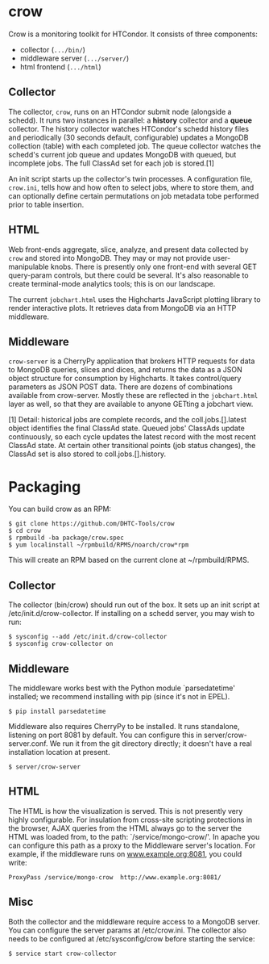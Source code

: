 crow
====

Crow is a monitoring toolkit for HTCondor. It consists of three components:
* collector (`.../bin/`)
* middleware server (`.../server/`)
* html frontend (`.../html`)

Collector
---------
The collector, `crow`, runs on an HTCondor submit node (alongside a
schedd).  It runs two instances in parallel: a **history** collector and
a **queue** collector.  The history collector watches HTCondor's schedd
history files and periodically (30 seconds default, configurable) updates
a MongoDB collection (table) with each completed job.  The queue collector
watches the schedd's current job queue and updates MongoDB with queued,
but incomplete jobs.  The full ClassAd set for each job is stored.[1]

An init script starts up the collector's twin processes. A configuration
file, `crow.ini`, tells how and how often to select jobs, where to store
them, and can optionally define certain permutations on job metadata
tobe performed prior to table insertion.

HTML
----

Web front-ends aggregate, slice, analyze, and present data collected
by `crow` and stored into MongoDB. They may or may not provide
user-manipulable knobs.  There is presently only one front-end
with several GET query-param controls, but there could be several.
It's also reasonable to create terminal-mode analytics tools; this is
on our landscape.

The current `jobchart.html` uses the Highcharts JavaScript plotting
library to render interactive plots.  It retrieves data from MongoDB
via an HTTP middleware.

Middleware
----------

`crow-server` is a CherryPy application that brokers HTTP requests for
data to MongoDB queries, slices and dices, and returns the data as a JSON
object structure for consumption by Highcharts.  It takes control/query
parameters as JSON POST data.  There are dozens of combinations available
from crow-server.  Mostly these are reflected in the `jobchart.html` layer
as well, so that they are available to anyone GETting a jobchart view.


[1] Detail: historical jobs are complete records, and the
coll.jobs.[].latest object identifies the final ClassAd state.
Queued jobs' ClassAds update continuously, so each cycle updates the
latest record with the most recent ClassAd state.  At certain other
transitional points (job status changes), the ClassAd set is also stored
to coll.jobs.[].history.


Packaging
=========

You can build crow as an RPM:

	$ git clone https://github.com/DHTC-Tools/crow
	$ cd crow
	$ rpmbuild -ba package/crow.spec
	$ yum localinstall ~/rpmbuild/RPMS/noarch/crow*rpm

This will create an RPM based on the current clone at ~/rpmbuild/RPMS.

Collector
---------

The collector (bin/crow) should run out of the box.  It sets up an init
script at /etc/init.d/crow-collector.  If installing on a schedd
server, you may wish to run:

	$ sysconfig --add /etc/init.d/crow-collector
	$ sysconfig crow-collector on

Middleware
----------
The middleware works best with the Python module `parsedatetime'
installed; we recommend installing with pip (since it's not in
EPEL).

	$ pip install parsedatetime

Middleware also requires CherryPy to be installed.  It runs standalone,
listening on port 8081 by default.  You can configure this in
server/crow-server.conf.  We run it from the git directory directly;
it doesn't have a real installation location at present.

	$ server/crow-server


HTML
----
The HTML is how the visualization is served.  This is not presently
very highly configurable.  For insulation from cross-site scripting
protections in the browser, AJAX queries from the HTML always go to
the server the HTML was loaded from, to the path: `/service/mongo-crow/'.
In apache you can configure this path as a proxy to the Middleware
server's location.  For example, if the middleware runs on
www.example.org:8081, you could write:

	ProxyPass /service/mongo-crow  http://www.example.org:8081/


Misc
----
Both the collector and the middleware require access to a MongoDB
server.  You can configure the server params at /etc/crow.ini.  The
collector also needs to be configured at /etc/sysconfig/crow before
starting the service:

	$ service start crow-collector
